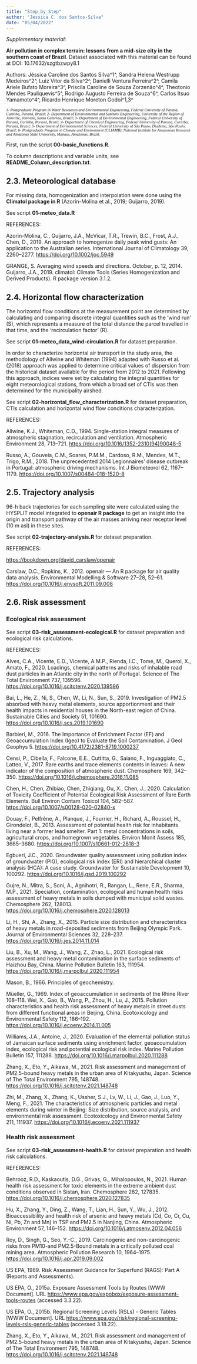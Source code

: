 ```yaml
---
title: "Step_by_Step"
author: "Jessica C. dos Santos-Silva"
date: "05/04/2022"
---
```



*Supplementary material:*

**Air pollution in complex terrain: lessons from a mid-size city in the southern coast of Brazil**. Dataset associated with this material can be found at DOI: 10.17632/szgtbzwpy8.1

Authors: 
Jéssica Caroline dos Santos Silva^1^, Sandra Helena Westrupp Medeiros^2^, Luiz Vitor da Silva^2^, Danielli Ventura Ferreira^2^, Camila Ariele Bufato Moreira^3^, Priscila Caroline de Souza Zorzenão^4^, Theotonio Mendes Pauliquevis^5^, Rodrigo Augusto Ferreira de Souza^6^, Carlos Itsuo Yamamoto^4^, Ricardo Henrique Moreton Godoi^1,3^


<p style="font-family: times, serif; font-size:8pt; font-style:italic">
1-	Postgraduate Program in Water Resources and Environmental Engineering, Federal University of Paraná, Curitiba, Paraná, Brazil;
2-	Department of Environmental and Sanitary Engineering, University of the Region of Joinville, Joinville, Santa Catarina, Brazil;
3-	Department of Environmental Engineering, Federal University of Paraná, Curitiba, Paraná, Brazil;
4-	Department of Chemical Engineering, Federal University of Paraná, Curitiba, Paraná, Brazil;
5-	Department of Environmental Sciences, Federal University of São Paulo, Diadema, São Paulo, Brazil;
6-	Postgraduate Program in Climate and Environment (CLIAMB), National Institute for Amazonian Research and Amazonas State University, Manaus, Amazonas, Brazil.
</p>


First, run the script **00-basic_functions.R**.

To column descriptions and variable units, see **README_Column_description.txt**.



## 2.3.	Meteorological database

For missing data, homogenization and interpolation were done using the **Climatol package in R** (Azorin-Molina et al., 2019; Guijarro, 2019). 

See script **01-meteo_data.R**

REFERENCES:

Azorin-Molina, C., Guijarro, J.A., McVicar, T.R., Trewin, B.C., Frost, A.J., Chen, D., 2019. An approach to homogenize daily peak wind gusts: An application to the Australian series. International Journal of Climatology 39, 2260–2277. https://doi.org/10.1002/joc.5949

GRANGE, S. Averaging wind speeds and directions. October, p. 12, 2014.
Guijarro, J.A., 2019. climatol: Climate Tools (Series Homogenization and   Derived Products). R package version 3.1.2.




## 2.4.	Horizontal flow characterization

The horizontal flow conditions at the measurement point are determined by calculating and comparing discrete integral quantities such as the ‘wind run’ (S), which represents a measure of the total distance the parcel travelled in that time, and the ‘recirculation factor’ (R). 

See script **01-meteo_data_wind-circulation.R** for dataset preparation.



In order to characterize horizontal air transport in the study area, the methodology of Allwine and Whiteman (1994) adapted with Russo et al. (2018) approach was applied to determine critical values of dispersion from the historical dataset available for the period from 2012 to 2021. Following this approach, indices were set by calculating the integral quantities for eight meteorological stations,  from which a broad set of CTIs was then determined for the municipality airshed.

See script **02-horizontal_flow_characterization.R** for dataset preparation, CTIs calculation and horizontal wind flow conditions characterization.

REFERENCES:

Allwine, K.J., Whiteman, C.D., 1994. Single-station integral measures of atmospheric stagnation, recirculation and ventilation. Atmospheric Environment 28, 713–721. https://doi.org/10.1016/1352-2310(94)90048-5

Russo, A., Gouveia, C.M., Soares, P.M.M., Cardoso, R.M., Mendes, M.T., Trigo, R.M., 2018. The unprecedented 2014 Legionnaires’ disease outbreak in Portugal: atmospheric driving mechanisms. Int J Biometeorol 62, 1167–1179. https://doi.org/10.1007/s00484-018-1520-8


## 2.5. Trajectory analysis

96-h back trajectories for each sampling site were calculated using the HYSPLIT model integrated to **openair R package** to get an insight into the origin and transport pathway of the air masses arriving near receptor level (10 m asl) in these sites. 


See script **02-trajectory-analysis.R** for dataset preparation.

REFERENCES:

https://bookdown.org/david_carslaw/openair

Carslaw, D.C., Ropkins, K., 2012. openair — An R package for air quality data analysis. Environmental Modelling & Software 27–28, 52–61. https://doi.org/10.1016/j.envsoft.2011.09.008




## 2.6.	Risk assessment

### Ecological risk assessment 

See script **03-risk_assessment-ecological.R** for dataset preparation and ecological risk calculations.


REFERENCES:

Alves, C.A., Vicente, E.D., Vicente, A.M.P., Rienda, I.C., Tomé, M., Querol, X., Amato, F., 2020. Loadings, chemical patterns and risks of inhalable road dust particles in an Atlantic city in the north of Portugal. Science of The Total Environment 737, 139596. https://doi.org/10.1016/j.scitotenv.2020.139596

Bai, L., He, Z., Ni, S., Chen, W., Li, N., Sun, S., 2019. Investigation of PM2.5 absorbed with heavy metal elements, source apportionment and their health impacts in residential houses in the North-east region of China. Sustainable Cities and Society 51, 101690. https://doi.org/10.1016/j.scs.2019.101690

Barbieri, M., 2016. The Importance of Enrichment Factor (EF) and Geoaccumulation Index (Igeo) to Evaluate the Soil Contamination. J Geol Geophys 5. https://doi.org/10.4172/2381-8719.1000237

Censi, P., Cibella, F., Falcone, E.E., Cuttitta, G., Saiano, F., Inguaggiato, C., Latteo, V., 2017. Rare earths and trace elements contents in leaves: A new indicator of the composition of atmospheric dust. Chemosphere 169, 342–350. https://doi.org/10.1016/j.chemosphere.2016.11.085

Chen, H., Chen, Zhibiao, Chen, Zhiqiang, Ou, X., Chen, J., 2020. Calculation of Toxicity Coefficient of Potential Ecological Risk Assessment of Rare Earth Elements. Bull Environ Contam Toxicol 104, 582–587. https://doi.org/10.1007/s00128-020-02840-x

Douay, F., Pelfrêne, A., Planque, J., Fourrier, H., Richard, A., Roussel, H., Girondelot, B., 2013. Assessment of potential health risk for inhabitants living near a former lead smelter. Part 1: metal concentrations in soils, agricultural crops, and homegrown vegetables. Environ Monit Assess 185, 3665–3680. https://doi.org/10.1007/s10661-012-2818-3

Egbueri, J.C., 2020. Groundwater quality assessment using pollution index of groundwater (PIG), ecological risk index (ERI) and hierarchical cluster analysis (HCA): A case study. Groundwater for Sustainable Development 10, 100292. https://doi.org/10.1016/j.gsd.2019.100292

Gujre, N., Mitra, S., Soni, A., Agnihotri, R., Rangan, L., Rene, E.R., Sharma, M.P., 2021. Speciation, contamination, ecological and human health risks assessment of heavy metals in soils dumped with municipal solid wastes. Chemosphere 262, 128013. https://doi.org/10.1016/j.chemosphere.2020.128013

Li, H., Shi, A., Zhang, X., 2015. Particle size distribution and characteristics of heavy metals in road-deposited sediments from Beijing Olympic Park. Journal of Environmental Sciences 32, 228–237. https://doi.org/10.1016/j.jes.2014.11.014

Liu, B., Xu, M., Wang, J., Wang, Z., Zhao, L., 2021. Ecological risk assessment and heavy metal contamination in the surface sediments of Haizhou Bay, China. Marine Pollution Bulletin 163, 111954. https://doi.org/10.1016/j.marpolbul.2020.111954

Mason, B., 1966. Principles of geochemistry.

Müeller, G., 1969. Index of geoaccumulation in sediments of the Rhine River 108–118.
Wei, X., Gao, B., Wang, P., Zhou, H., Lu, J., 2015. Pollution characteristics and health risk assessment of heavy metals in street dusts from different functional areas in Beijing, China. Ecotoxicology and Environmental Safety 112, 186–192. https://doi.org/10.1016/j.ecoenv.2014.11.005

Williams, J.A., Antoine, J., 2020. Evaluation of the elemental pollution status of Jamaican surface sediments using enrichment factor, geoaccumulation index, ecological risk and potential ecological risk index. Marine Pollution Bulletin 157, 111288. https://doi.org/10.1016/j.marpolbul.2020.111288

Zhang, X., Eto, Y., Aikawa, M., 2021. Risk assessment and management of PM2.5-bound heavy metals in the urban area of Kitakyushu, Japan. Science of The Total Environment 795, 148748. https://doi.org/10.1016/j.scitotenv.2021.148748

Zhi, M., Zhang, X., Zhang, K., Ussher, S.J., Lv, W., Li, J., Gao, J., Luo, Y., Meng, F., 2021. The characteristics of atmospheric particles and metal elements during winter in Beijing: Size distribution, source analysis, and environmental risk assessment. Ecotoxicology and Environmental Safety 211, 111937. https://doi.org/10.1016/j.ecoenv.2021.111937




### Health risk assessment


See script **03-risk_assessment-health.R** for dataset preparation and health risk calculations.


REFERENCES:

Behrooz, R.D., Kaskaoutis, D.G., Grivas, G., Mihalopoulos, N., 2021. Human health risk assessment for toxic elements in the extreme ambient dust conditions observed in Sistan, Iran. Chemosphere 262, 127835. https://doi.org/10.1016/j.chemosphere.2020.127835

Hu, X., Zhang, Y., Ding, Z., Wang, T., Lian, H., Sun, Y., Wu, J., 2012. Bioaccessibility and health risk of arsenic and heavy metals (Cd, Co, Cr, Cu, Ni, Pb, Zn and Mn) in TSP and PM2.5 in Nanjing, China. Atmospheric Environment 57, 146–152. https://doi.org/10.1016/j.atmosenv.2012.04.056

Roy, D., Singh, G., Seo, Y.-C., 2019. Carcinogenic and non-carcinogenic risks from PM10-and PM2.5-Bound metals in a critically polluted coal mining area. Atmospheric Pollution Research 10, 1964–1975. https://doi.org/10.1016/j.apr.2019.09.002

US EPA, 1989. Risk Assessment Guidance for Superfund (RAGS): Part A (Reports and Assessments).

US EPA, O., 2015a. Exposure Assessment Tools by Routes [WWW Document]. URL https://www.epa.gov/expobox/exposure-assessment-tools-routes (accessed 3.3.22).

US EPA, O., 2015b. Regional Screening Levels (RSLs) - Generic Tables [WWW Document]. URL https://www.epa.gov/risk/regional-screening-levels-rsls-generic-tables (accessed 3.18.22).

Zhang, X., Eto, Y., Aikawa, M., 2021. Risk assessment and management of PM2.5-bound heavy metals in the urban area of Kitakyushu, Japan. Science of The Total Environment 795, 148748. https://doi.org/10.1016/j.scitotenv.2021.148748

